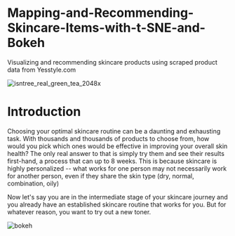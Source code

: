 # Mapping-and-Recommending-Skincare-Items-with-t-SNE-and-Bokeh
Visualizing and recommending skincare products using scraped product data from Yesstyle.com

![isntree_real_green_tea_2048x](https://github.com/itsanhtuanho/Mapping-and-Recommending-Skincare-Items-with-t-SNE-and-Bokeh/assets/46179761/7c4a240f-db24-464e-bd2e-b6cc5a07e893) <br>


# Introduction
Choosing your optimal skincare routine can be a daunting and exhausting task. With thousands and thousands of products to choose from, how would you pick which ones would be effective in improving your overall skin health? The only real answer to that is simply try them and see their results first-hand, a process that can up to 8 weeks. This is because skincare is highly personalized -- what works for one person may not necessarily work for another person, even if they share the skin type (dry, normal, combination, oily) <br>

Now let's say you are in the intermediate stage of your skincare journey and you already have an established skincare routine that works for you. But for whatever reason, you want to try out a new toner. 

![bokeh](https://github.com/itsanhtuanho/Mapping-and-Recommending-Skincare-Items-with-t-SNE-and-Bokeh/assets/46179761/520b4b6e-e75e-4015-9faa-1f9296a2feb8)
